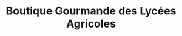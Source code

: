 ---
title: "Boutique Gourmande des Lycées Agricoles"
url: /thiverval-grignon/boutique-gourmande-des-lycees-agricoles/
shop: charcuterie
---